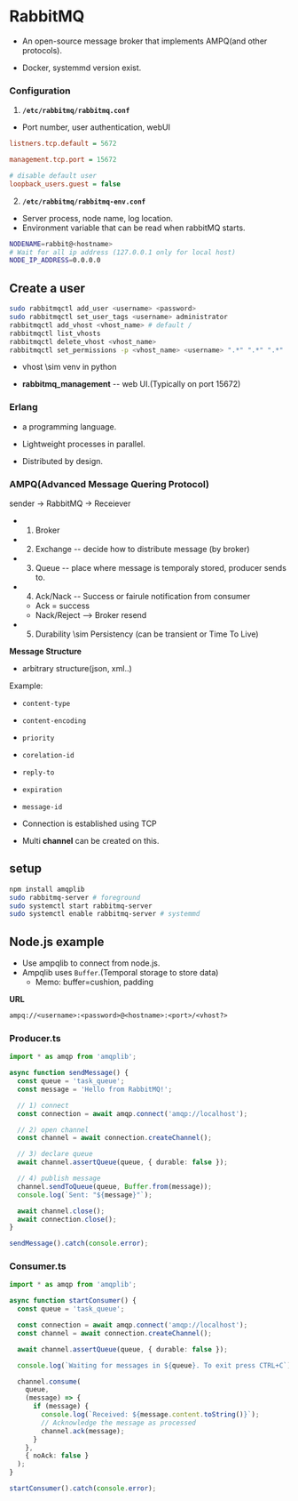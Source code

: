 # RabbitMQ

* An open-source message broker that implements AMPQ(and other protocols).

* Docker, systemmd version exist.

### Configuration
1. **`/etc/rabbitmq/rabbitmq.conf`**
* Port number, user authentication, webUI

```ini
listners.tcp.default = 5672

management.tcp.port = 15672

# disable default user
loopback_users.guest = false
```

2. **`/etc/rabbitmq/rabbitmq-env.conf`**
* Server process, node name, log location.
* Environment variable that can be read when rabbitMQ starts.

```bash
NODENAME=rabbit@<hostname>
# Wait for all ip address (127.0.0.1 only for local host)
NODE_IP_ADDRESS=0.0.0.0 

```

## Create a user

```bash
sudo rabbitmqctl add_user <username> <password>
sudo rabbitmqctl set_user_tags <username> administrator 
rabbitmqctl add_vhost <vhost_name> # default /
rabbitmqctl list_vhosts
rabbitmqctl delete_vhost <vhost_name>
rabbitmqctl set_permissions -p <vhost_name> <username> ".*" ".*" ".*"
```

* vhost \sim venv in python

* **rabbitmq_management** -- web UI.(Typically on port 15672)

### Erlang

* a programming language.

* Lightweight processes in parallel.
* Distributed by design.

### AMPQ(Advanced Message Quering Protocol)

sender -> RabbitMQ -> Receiever

* 1. Broker
* 2. Exchange -- decide how to distribute message (by broker)
* 3. Queue -- place where message is temporaly stored,  producer sends to. 
* 4. Ack/Nack -- Success or fairule notification from consumer
  * Ack = success
  * Nack/Reject --> Broker resend
* 5. Durability \sim Persistency (can be transient or Time To Live)

**Message Structure**

* arbitrary structure(json, xml..)

Example: 
* `content-type`
* `content-encoding`
* `priority`
* `corelation-id`
* `reply-to`
* `expiration`
* `message-id`

* Connection is established using TCP
* Multi **channel** can be created on this.

## setup
```bash
npm install amqplib
sudo rabbitmq-server # foreground
sudo systemctl start rabbitmq-server
sudo systemctl enable rabbitmq-server # systemmd
```

## Node.js example

* Use ampqlib to connect from node.js.
* Ampqlib uses `Buffer`.(Temporal storage to store data)
  * Memo: buffer=cushion,  padding

**URL**
```txt
ampq://<username>:<password>@<hostname>:<port>/<vhost?>
```

### Producer.ts
```ts
import * as amqp from 'amqplib';

async function sendMessage() {
  const queue = 'task_queue';
  const message = 'Hello from RabbitMQ!';

  // 1) connect
  const connection = await amqp.connect('amqp://localhost');

  // 2) open channel
  const channel = await connection.createChannel();

  // 3) declare queue
  await channel.assertQueue(queue, { durable: false });

  // 4) publish message
  channel.sendToQueue(queue, Buffer.from(message));
  console.log(`Sent: "${message}"`);

  await channel.close();
  await connection.close();
}

sendMessage().catch(console.error);
```

### Consumer.ts
```ts
import * as amqp from 'amqplib';

async function startConsumer() {
  const queue = 'task_queue';

  const connection = await amqp.connect('amqp://localhost');
  const channel = await connection.createChannel();

  await channel.assertQueue(queue, { durable: false });

  console.log(`Waiting for messages in ${queue}. To exit press CTRL+C`);

  channel.consume(
    queue,
    (message) => {
      if (message) {
        console.log(`Received: ${message.content.toString()}`);
        // Acknowledge the message as processed
        channel.ack(message);
      }
    },
    { noAck: false }
  );
}

startConsumer().catch(console.error);


```

